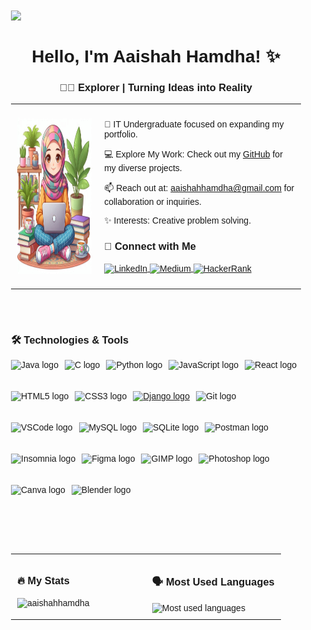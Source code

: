 <div style="max-width: 1200px; margin: 0 auto; padding: 20px; font-family: Arial, sans-serif;">
  <!-- Introduction Section -->
  <p align="left"> <img src="https://komarev.com/ghpvc/?username=aaishahhamdha&label=Profile%20views&color=0e75b6&style=flat" /> </p>

  <div style="margin-top: 20px;">
    <h1 align="center">Hello, I'm Aaishah Hamdha! ✨</h1>
    <h3 align="center">👩‍💻 Explorer | Turning Ideas into Reality</h3>
    <table style="width: 100%;">
      <tr>
        <td style="width: 30%; padding: 10px;">
          <img height="251" src="https://github.com/aaishahhamdha/aaishahhamdha/blob/main/_6b7d13fd-e7c0-47e5-b58d-b303bb32fc9d.jpg" alt="Profile Image" />
        </td>
        <td style="width: 70%; padding: 10px;">
          <p>🌟 IT Undergraduate focused on expanding my portfolio.</p>
          <p>💻 Explore My Work: Check out my <a href="https://github.com/aaishahhamdha?tab=repositories" target="_blank">GitHub</a> for my diverse projects.</p>
          <p>📫 Reach out at: <a href="mailto:aaishahhamdha@gmail.com">aaishahhamdha@gmail.com</a> for collaboration or inquiries.</p>
          <p>✨ Interests: Creative problem solving.</p>
          <h3>🔗 Connect with Me</h3>
          <p>
            <a href="https://linkedin.com/in/aaishah-hamdha/" target="blank">
              <img align="center" src="https://raw.githubusercontent.com/rahuldkjain/github-profile-readme-generator/master/src/images/icons/Social/linked-in-alt.svg" alt="LinkedIn" height="30" width="40" />
            </a>
            <a href="https://medium.com/@aaishamdha" target="blank">
              <img align="center" src="https://raw.githubusercontent.com/rahuldkjain/github-profile-readme-generator/master/src/images/icons/Social/medium.svg" alt="Medium" height="30" width="40" />
            </a>
            <a href="https://hackerrank.com/profile/aishahhamdha" target="blank">
              <img align="center" src="https://raw.githubusercontent.com/rahuldkjain/github-profile-readme-generator/master/src/images/icons/Social/hackerrank.svg" alt="HackerRank" height="30" width="40" />
            </a>
          </p>
        </td>
      </tr>
    </table>
  </div>
  
  <!-- Technologies & Tools Section -->
  <div style="margin-top: 70px; margin-bottom: 70px">
    <h3>🛠 Technologies & Tools</h3>
    <div style="display: flex; flex-wrap: wrap; gap: 10px;">
      <img src="https://cdn.jsdelivr.net/gh/devicons/devicon/icons/java/java-original-wordmark.svg" height="40" alt="Java logo" />
      <img src="https://cdn.jsdelivr.net/gh/devicons/devicon/icons/c/c-original.svg" height="40" alt="C logo" />
      <img src="https://cdn.jsdelivr.net/gh/devicons/devicon/icons/python/python-original-wordmark.svg" height="40" alt="Python logo" />
      <img src="https://cdn.jsdelivr.net/gh/devicons/devicon/icons/javascript/javascript-original.svg" height="40" alt="JavaScript logo" />
      <img src="https://cdn.jsdelivr.net/gh/devicons/devicon/icons/react/react-original-wordmark.svg" height="40" alt="React logo" />
      <img src="https://cdn.jsdelivr.net/gh/devicons/devicon/icons/html5/html5-original-wordmark.svg" height="40" alt="HTML5 logo" />
      <img src="https://cdn.jsdelivr.net/gh/devicons/devicon/icons/css3/css3-original-wordmark.svg" height="40" alt="CSS3 logo" />
      <a href="https://www.djangoproject.com/" target="_blank" rel="noreferrer">
        <img src="https://cdn.worldvectorlogo.com/logos/django.svg" alt="Django logo" width="40" height="40"/>
      </a>
      <img src="https://cdn.jsdelivr.net/gh/devicons/devicon/icons/git/git-original-wordmark.svg" height="40" alt="Git logo" />
      <img src="https://cdn.jsdelivr.net/gh/devicons/devicon/icons/vscode/vscode-original-wordmark.svg" height="40" alt="VSCode logo" />
      <img src="https://cdn.jsdelivr.net/gh/devicons/devicon/icons/mysql/mysql-original-wordmark.svg" height="40" alt="MySQL logo" />
      <img src="https://cdn.jsdelivr.net/gh/devicons/devicon/icons/sqlite/sqlite-original-wordmark.svg" height="40" alt="SQLite logo" />
      <img src="https://cdn.jsdelivr.net/gh/devicons/devicon/icons/postman/postman-original.svg" height="40" alt="Postman logo" />
      <img src="https://cdn.jsdelivr.net/gh/devicons/devicon/icons/insomnia/insomnia-original.svg" height="40" alt="Insomnia logo" />
      <img src="https://cdn.jsdelivr.net/gh/devicons/devicon/icons/figma/figma-original.svg" height="40" alt="Figma logo" />
      <img src="https://cdn.jsdelivr.net/gh/devicons/devicon/icons/gimp/gimp-original-wordmark.svg" height="40" alt="GIMP logo" />
      <img src="https://cdn.jsdelivr.net/gh/devicons/devicon/icons/photoshop/photoshop-plain.svg" height="40" alt="Photoshop logo" />
      <img src="https://cdn.jsdelivr.net/gh/devicons/devicon/icons/canva/canva-original.svg" height="40" alt="Canva logo" />
      <img src="https://cdn.jsdelivr.net/gh/devicons/devicon/icons/blender/blender-original.svg" height="40" alt="Blender logo" />
    </div>
  </div>
  
  <!-- Stats and Languages Section -->
  <div style="margin-top: 40px;">
    <table style="width: 100%;">
      <tr>
        <td style="width: 50%; vertical-align: top; padding: 10px;">
          <h3>🔥 My Stats</h3>
          <img align="center" src="https://github-readme-streak-stats.herokuapp.com/?user=aaishahhamdha&" alt="aaishahhamdha" />
        </td>
        <td style="width: 50%; vertical-align: top; padding: 10px;">
          <h3>🗣 Most Used Languages</h3>
          <img align="center" src="https://github-readme-stats.vercel.app/api/top-langs?username=aaishahhamdha&show_icons=true&locale=en&layout=compact" alt="Most used languages" />
        </td>
      </tr>
    </table>
  </div>
</div>
